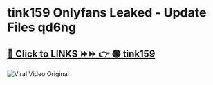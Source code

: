 
 # tink159 Onlyfans Leaked - Update Files qd6ng

## <h2><a href="https://clipsfans.com/tink159&ref=git">🔗 Click to LINKS ⏩⏩ 👉 🟢 tink159 </a></h2>

<a href="https://clipsfans.com/tink159&ref=git" rel="nofollow" data-target="animated-image.originalLink"><img src="https://i.ibb.co.com/xMMVF88/686577567.gif" alt="Viral Video Original" style="max-width: 100%; display: inline-block;" data-target="animated-image.originalImage"></a>

